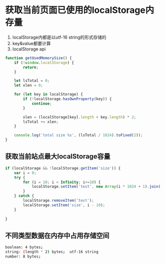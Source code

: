 # 获取当前页面已使用的localStorage内存量

1. localStorage内都是以utf-16 string的形式存储的
2. key&value都要计算
3. localStorage api

```js
function getUsedMemorySize() {
    if (!window.localStorage) {
        return;
    }

    let lsTotal = 0;
    let xlen = 0;

    for (let key in localStorage) {
        if (!localStorage.hasOwnProperty(key)) {
            continue;
        }

        xlen = (localStorage[key].length + key.length) * 2;
        lsTotal += xlen;
    }

    console.log('total size %s', (lsTotal / 1024).toFixed(2));
}

```

## 获取当前站点最大localStorage容量

```js
if (localStorage && !localStorage.getItem('size')) {
    var i = 0;
    try {
        for (i = 10; i < Infinity; i+=10) {
            localStorage.setItem('test', new Array(i * 1024 + 1).join('a') );
        }
    } catch {
        localStorage.removeItem('test');
        localStorage.setItem('size', i - 10);
    }
    
}
```

## 不同类型数据在内存中占用存储空间

```bash
boolean: 4 bytes;
string: (length * 2) bytes;  utf-16 string
number: 8 bytes;
```
